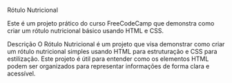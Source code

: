 Rótulo Nutricional

Este é um projeto prático do curso FreeCodeCamp que demonstra como criar um rótulo nutricional básico usando HTML e CSS.

Descrição
O Rótulo Nutricional é um projeto que visa demonstrar como criar um rótulo nutricional simples usando HTML para estruturação e CSS para estilização. Este projeto é útil para entender como os elementos HTML podem ser organizados para representar informações de forma clara e acessível.